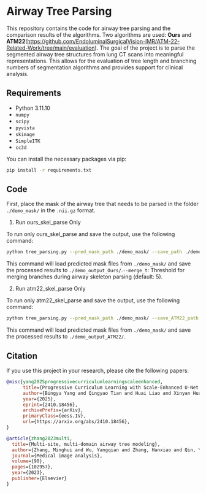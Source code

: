 # Airway Tree Parsing

This repository contains the code for airway tree parsing and the comparison results of the algorithms. Two algorithms are used: **Ours** and **ATM22**(https://github.com/EndoluminalSurgicalVision-IMR/ATM-22-Related-Work/tree/main/evaluation). The goal of the project is to parse the segmented airway tree structures from lung CT scans into meaningful representations. This allows for the evaluation of tree length and branching numbers of segmentation algorithms and provides support for clinical analysis.

## Requirements

- Python 3.11.10
- `numpy`
- `scipy`
- `pyvista`
- `skimage`
- `SimpleITK`
- `cc3d`

You can install the necessary packages via pip:

```bash
pip install -r requirements.txt
```

## Code

First, place the mask of the airway tree that needs to be parsed in the folder `./demo_mask/` in the `.nii.gz` format.

1. Run ours_skel_parse Only

To run only ours_skel_parse and save the output, use the following command:

```bash
python tree_parsing.py --pred_mask_path ./demo_mask/ --save_path ./demo_output_Ours/ --merge_t 5
```
This command will load predicted mask files from `./demo_mask/` and save the processed results to `./demo_output_Ours/`.`--merge_t`: Threshold for merging branches during airway skeleton parsing (default: 5).


2. Run atm22_skel_parse Only

To run only atm22_skel_parse and save the output, use the following command:

```bash
python tree_parsing.py --pred_mask_path ./demo_mask/ --save_ATM22_path ./demo_output_ATM22/

```
This command will load predicted mask files from `./demo_mask/` and save the processed results to `./demo_output_ATM22/`.

<!-- ## Results

The following table provides a detailed comparison of our method with the widely-used ATM22 challenge method on the demo data:

| Method             | Case      | Centerline segment time | Airway tree parse time | Num of branches |
|--------------------|--------------|-----------------------|-------------|---------------|
| Ours    | CASE073       | 12s                | 14s   | 274        |
| ATM22    | CASE073       | 38s                | 322s   | 298         |


<div style="text-align: center;">
  <img src="./demo_output_Ours/CASE073_model.png" alt="CASE073-Ours" width="45%">
  <div><b>CASE073 - Ours</b></div>
</div>

<div style="text-align: center;">
  <img src="./demo_output_Ours/CASE073.gif" alt="CASE073-Ours" width="45%">
  <div><b>CASE073 - Ours</b></div>
</div>


<div style="text-align: center;">
  <img src="./demo_output_ATM22/CASE073_model.png" alt="CASE073-ATM22" width="45%">
  <div><b>CASE073 - ATM22</b></div>
</div>

<div style="text-align: center;">
  <img src="./demo_output_ATM22/CASE073.gif" alt="CASE073-ATM22" width="45%">
  <div><b>CASE073 - ATM22</b></div>
</div>


It is evident that the airway tree parsing method from the ATM22 challenge is not only inefficient but also generates inaccurate airway segmentations. In contrast, our method delivers results that are both efficient and reliable. -->

## Citation

If you use this project in your research, please cite the following papers:

```bibtex
@misc{yang2025progressivecurriculumlearningscaleenhanced,
      title={Progressive Curriculum Learning with Scale-Enhanced U-Net for Continuous Airway Segmentation}, 
      author={Bingyu Yang and Qingyao Tian and Huai Liao and Xinyan Huang and Jinlin Wu and Jingdi Hu and Hongbin Liu},
      year={2025},
      eprint={2410.18456},
      archivePrefix={arXiv},
      primaryClass={eess.IV},
      url={https://arxiv.org/abs/2410.18456}, 
}

@article{zhang2023multi,
  title={Multi-site, multi-domain airway tree modeling},
  author={Zhang, Minghui and Wu, Yangqian and Zhang, Hanxiao and Qin, Yulei and Zheng, Hao and Tang, Wen and Arnold, Corey and Pei, Chenhao and Yu, Pengxin and Nan, Yang and others},
  journal={Medical image analysis},
  volume={90},
  pages={102957},
  year={2023},
  publisher={Elsevier}
}
```


<!-- 

git config --global http.proxy  http://127.0.0.1:10631
git config --global https.proxy https://127.0.0.1:10631

git add .
git commit -m "updata"
git push origin master --force 

-->